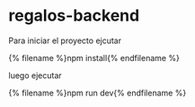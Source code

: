 # regalos-backend

Para iniciar el proyecto ejcutar

{% filename %}npm install{% endfilename %}

luego ejecutar

{% filename %}npm run dev{% endfilename %}
